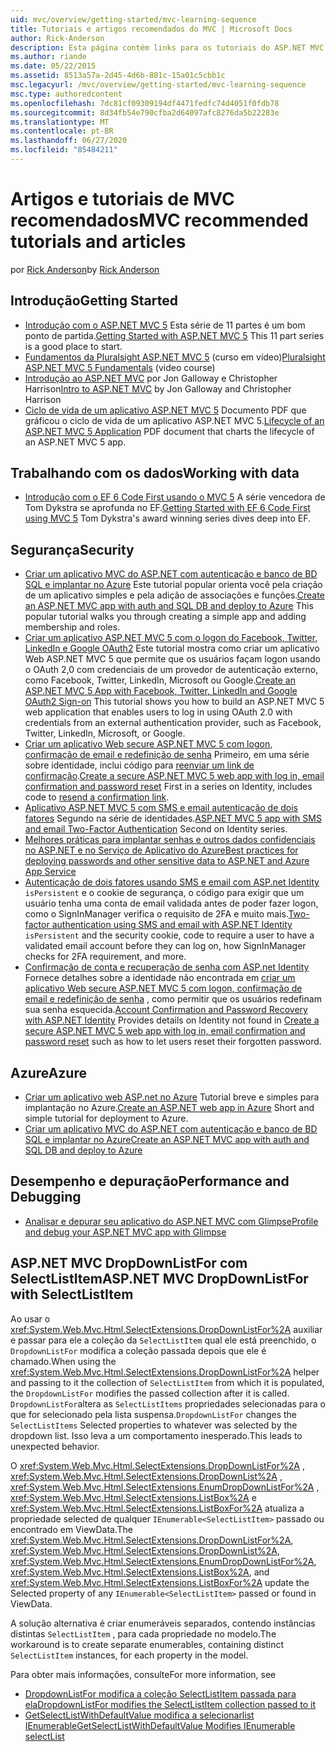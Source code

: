 ```yaml
---
uid: mvc/overview/getting-started/mvc-learning-sequence
title: Tutoriais e artigos recomendados do MVC | Microsoft Docs
author: Rick-Anderson
description: Esta página contém links para os tutoriais do ASP.NET MVC e uma sequência sugerida para segui-los.
ms.author: riande
ms.date: 05/22/2015
ms.assetid: 8513a57a-2d45-4d6b-881c-15a01c5cbb1c
msc.legacyurl: /mvc/overview/getting-started/mvc-learning-sequence
msc.type: authoredcontent
ms.openlocfilehash: 7dc81cf09309194df4471fedfc74d4051f0fdb78
ms.sourcegitcommit: 8d34fb54e790cfba2d64097afc8276da5b22283e
ms.translationtype: MT
ms.contentlocale: pt-BR
ms.lasthandoff: 06/27/2020
ms.locfileid: "85484211"
---
```

# <a name="mvc-recommended-tutorials-and-articles"></a><span data-ttu-id="4a6d7-103">Artigos e tutoriais de MVC recomendados</span><span class="sxs-lookup"><span data-stu-id="4a6d7-103">MVC recommended tutorials and articles</span></span>

<span data-ttu-id="4a6d7-104">por [Rick Anderson](https://twitter.com/RickAndMSFT)</span><span class="sxs-lookup"><span data-stu-id="4a6d7-104">by [Rick Anderson](https://twitter.com/RickAndMSFT)</span></span>

<a id="pwd"></a>
## <a name="getting-started"></a><span data-ttu-id="4a6d7-105">Introdução</span><span class="sxs-lookup"><span data-stu-id="4a6d7-105">Getting Started</span></span>

- <span data-ttu-id="4a6d7-106">[Introdução com o ASP.NET MVC 5](introduction/getting-started.md) Esta série de 11 partes é um bom ponto de partida.</span><span class="sxs-lookup"><span data-stu-id="4a6d7-106">[Getting Started with ASP.NET MVC 5](introduction/getting-started.md) This 11 part series is a good place to start.</span></span>
- <span data-ttu-id="4a6d7-107">[Fundamentos da Pluralsight ASP.NET MVC 5](https://pluralsight.com/training/Player?author=scott-allen&amp;name=aspdotnet-mvc5-fundamentals-m1-introduction&amp;mode=live&amp;clip=0&amp;course=aspdotnet-mvc5-fundamentals) (curso em vídeo)</span><span class="sxs-lookup"><span data-stu-id="4a6d7-107">[Pluralsight ASP.NET MVC 5 Fundamentals](https://pluralsight.com/training/Player?author=scott-allen&amp;name=aspdotnet-mvc5-fundamentals-m1-introduction&amp;mode=live&amp;clip=0&amp;course=aspdotnet-mvc5-fundamentals) (video course)</span></span>
- <span data-ttu-id="4a6d7-108">[Introdução ao ASP.NET MVC](https://channel9.msdn.com/Series/Introduction-to-ASP-NET-MVC) por Jon Galloway e Christopher Harrison</span><span class="sxs-lookup"><span data-stu-id="4a6d7-108">[Intro to ASP.NET MVC](https://channel9.msdn.com/Series/Introduction-to-ASP-NET-MVC) by Jon Galloway and Christopher Harrison</span></span>
- <span data-ttu-id="4a6d7-109">[Ciclo de vida de um aplicativo ASP.NET MVC 5](lifecycle-of-an-aspnet-mvc-5-application.md) Documento PDF que gráficou o ciclo de vida de um aplicativo ASP.NET MVC 5.</span><span class="sxs-lookup"><span data-stu-id="4a6d7-109">[Lifecycle of an ASP.NET MVC 5 Application](lifecycle-of-an-aspnet-mvc-5-application.md) PDF document that charts the lifecycle of an ASP.NET MVC 5 app.</span></span>

<a id="con"></a>
## <a name="working-with-data"></a><span data-ttu-id="4a6d7-110">Trabalhando com os dados</span><span class="sxs-lookup"><span data-stu-id="4a6d7-110">Working with data</span></span>

- <span data-ttu-id="4a6d7-111">[Introdução com o EF 6 Code First usando o MVC 5](getting-started-with-ef-using-mvc/creating-an-entity-framework-data-model-for-an-asp-net-mvc-application.md) A série vencedora de Tom Dykstra se aprofunda no EF.</span><span class="sxs-lookup"><span data-stu-id="4a6d7-111">[Getting Started with EF 6 Code First using MVC 5](getting-started-with-ef-using-mvc/creating-an-entity-framework-data-model-for-an-asp-net-mvc-application.md) Tom Dykstra's award winning series dives deep into EF.</span></span>

<a id="wj"></a>
## <a name="security"></a><span data-ttu-id="4a6d7-112">Segurança</span><span class="sxs-lookup"><span data-stu-id="4a6d7-112">Security</span></span>

- <span data-ttu-id="4a6d7-113">[Criar um aplicativo MVC do ASP.NET com autenticação e banco de BD SQL e implantar no Azure](https://azure.microsoft.com/documentation/articles/web-sites-dotnet-deploy-aspnet-mvc-app-membership-oauth-sql-database/) Este tutorial popular orienta você pela criação de um aplicativo simples e pela adição de associações e funções.</span><span class="sxs-lookup"><span data-stu-id="4a6d7-113">[Create an ASP.NET MVC app with auth and SQL DB and deploy to Azure](https://azure.microsoft.com/documentation/articles/web-sites-dotnet-deploy-aspnet-mvc-app-membership-oauth-sql-database/) This popular tutorial walks you through creating a simple app and adding membership and roles.</span></span>
- <span data-ttu-id="4a6d7-114">[Criar um aplicativo ASP.NET MVC 5 com o logon do Facebook, Twitter, LinkedIn e Google OAuth2](../security/create-an-aspnet-mvc-5-app-with-facebook-and-google-oauth2-and-openid-sign-on.md) Este tutorial mostra como criar um aplicativo Web ASP.NET MVC 5 que permite que os usuários façam logon usando o OAuth 2,0 com credenciais de um provedor de autenticação externo, como Facebook, Twitter, LinkedIn, Microsoft ou Google.</span><span class="sxs-lookup"><span data-stu-id="4a6d7-114">[Create an ASP.NET MVC 5 App with Facebook, Twitter, LinkedIn and Google OAuth2 Sign-on](../security/create-an-aspnet-mvc-5-app-with-facebook-and-google-oauth2-and-openid-sign-on.md) This tutorial shows you how to build an ASP.NET MVC 5 web application that enables users to log in using OAuth 2.0 with credentials from an external authentication provider, such as Facebook, Twitter, LinkedIn, Microsoft, or Google.</span></span>
- <span data-ttu-id="4a6d7-115">[Criar um aplicativo Web secure ASP.NET MVC 5 com logon, confirmação de email e redefinição de senha](../security/create-an-aspnet-mvc-5-web-app-with-email-confirmation-and-password-reset.md) Primeiro, em uma série sobre identidade, inclui código para [reenviar um link de confirmação](../security/create-an-aspnet-mvc-5-web-app-with-email-confirmation-and-password-reset.md#rsend).</span><span class="sxs-lookup"><span data-stu-id="4a6d7-115">[Create a secure ASP.NET MVC 5 web app with log in, email confirmation and password reset](../security/create-an-aspnet-mvc-5-web-app-with-email-confirmation-and-password-reset.md) First in a series on Identity, includes code to [resend a confirmation link](../security/create-an-aspnet-mvc-5-web-app-with-email-confirmation-and-password-reset.md#rsend).</span></span>
- <span data-ttu-id="4a6d7-116">[Aplicativo ASP.NET MVC 5 com SMS e email autenticação de dois fatores](../security/aspnet-mvc-5-app-with-sms-and-email-two-factor-authentication.md) Segundo na série de identidades.</span><span class="sxs-lookup"><span data-stu-id="4a6d7-116">[ASP.NET MVC 5 app with SMS and email Two-Factor Authentication](../security/aspnet-mvc-5-app-with-sms-and-email-two-factor-authentication.md) Second on Identity series.</span></span>
- [<span data-ttu-id="4a6d7-117">Melhores práticas para implantar senhas e outros dados confidenciais no ASP.NET e no Serviço de Aplicativo do Azure</span><span class="sxs-lookup"><span data-stu-id="4a6d7-117">Best practices for deploying passwords and other sensitive data to ASP.NET and Azure App Service</span></span>](../../../identity/overview/features-api/best-practices-for-deploying-passwords-and-other-sensitive-data-to-aspnet-and-azure.md)
- <span data-ttu-id="4a6d7-118">[Autenticação de dois fatores usando SMS e email com ASP.net Identity](../../../identity/overview/features-api/two-factor-authentication-using-sms-and-email-with-aspnet-identity.md) `isPersistent` e o cookie de segurança, o código para exigir que um usuário tenha uma conta de email validada antes de poder fazer logon, como o SignInManager verifica o requisito de 2FA e muito mais.</span><span class="sxs-lookup"><span data-stu-id="4a6d7-118">[Two-factor authentication using SMS and email with ASP.NET Identity](../../../identity/overview/features-api/two-factor-authentication-using-sms-and-email-with-aspnet-identity.md) `isPersistent` and the security cookie, code to require a user to have a validated email account before they can log on, how SignInManager checks for 2FA requirement, and more.</span></span>
- <span data-ttu-id="4a6d7-119">[Confirmação de conta e recuperação de senha com ASP.net Identity](../../../identity/overview/features-api/account-confirmation-and-password-recovery-with-aspnet-identity.md) Fornece detalhes sobre a identidade não encontrada em [criar um aplicativo Web secure ASP.NET MVC 5 com logon, confirmação de email e redefinição de senha](../security/create-an-aspnet-mvc-5-web-app-with-email-confirmation-and-password-reset.md) , como permitir que os usuários redefinam sua senha esquecida.</span><span class="sxs-lookup"><span data-stu-id="4a6d7-119">[Account Confirmation and Password Recovery with ASP.NET Identity](../../../identity/overview/features-api/account-confirmation-and-password-recovery-with-aspnet-identity.md) Provides details on Identity not found in [Create a secure ASP.NET MVC 5 web app with log in, email confirmation and password reset](../security/create-an-aspnet-mvc-5-web-app-with-email-confirmation-and-password-reset.md) such as how to let users reset their forgotten password.</span></span>

<a id="da"></a>
## <a name="azure"></a><span data-ttu-id="4a6d7-120">Azure</span><span class="sxs-lookup"><span data-stu-id="4a6d7-120">Azure</span></span>

- <span data-ttu-id="4a6d7-121">[Criar um aplicativo web ASP.net no Azure](https://azure.microsoft.com/documentation/articles/web-sites-dotnet-get-started/) Tutorial breve e simples para implantação no Azure.</span><span class="sxs-lookup"><span data-stu-id="4a6d7-121">[Create an ASP.NET web app in Azure](https://azure.microsoft.com/documentation/articles/web-sites-dotnet-get-started/) Short and simple tutorial for deployment to Azure.</span></span>
- [<span data-ttu-id="4a6d7-122">Criar um aplicativo MVC do ASP.NET com autenticação e banco de BD SQL e implantar no Azure</span><span class="sxs-lookup"><span data-stu-id="4a6d7-122">Create an ASP.NET MVC app with auth and SQL DB and deploy to Azure</span></span>](https://azure.microsoft.com/documentation/articles/web-sites-dotnet-deploy-aspnet-mvc-app-membership-oauth-sql-database/)

<a id="perf"></a>
## <a name="performance-and-debugging"></a><span data-ttu-id="4a6d7-123">Desempenho e depuração</span><span class="sxs-lookup"><span data-stu-id="4a6d7-123">Performance and Debugging</span></span>

- [<span data-ttu-id="4a6d7-124">Analisar e depurar seu aplicativo do ASP.NET MVC com Glimpse</span><span class="sxs-lookup"><span data-stu-id="4a6d7-124">Profile and debug your ASP.NET MVC app with Glimpse</span></span>](../performance/profile-and-debug-your-aspnet-mvc-app-with-glimpse.md)

## <a name="aspnet-mvc-dropdownlistfor-with-selectlistitem"></a><span data-ttu-id="4a6d7-125">ASP.NET MVC DropDownListFor com SelectListItem</span><span class="sxs-lookup"><span data-stu-id="4a6d7-125">ASP.NET MVC DropDownListFor with SelectListItem</span></span>

<span data-ttu-id="4a6d7-126">Ao usar o <xref:System.Web.Mvc.Html.SelectExtensions.DropDownListFor%2A> auxiliar e passar para ele a coleção da `SelectListItem` qual ele está preenchido, o `DropdownListFor` modifica a coleção passada depois que ele é chamado.</span><span class="sxs-lookup"><span data-stu-id="4a6d7-126">When using the <xref:System.Web.Mvc.Html.SelectExtensions.DropDownListFor%2A> helper and passing to it the collection of `SelectListItem` from which it is populated, the `DropdownListFor` modifies the passed collection after it is called.</span></span> <span data-ttu-id="4a6d7-127">`DropdownListFor`altera as `SelectListItems` propriedades selecionadas para o que for selecionado pela lista suspensa.</span><span class="sxs-lookup"><span data-stu-id="4a6d7-127">`DropdownListFor` changes the `SelectListItems` Selected properties to whatever was selected by the dropdown list.</span></span> <span data-ttu-id="4a6d7-128">Isso leva a um comportamento inesperado.</span><span class="sxs-lookup"><span data-stu-id="4a6d7-128">This leads to unexpected behavior.</span></span>

<span data-ttu-id="4a6d7-129">O <xref:System.Web.Mvc.Html.SelectExtensions.DropDownListFor%2A> , <xref:System.Web.Mvc.Html.SelectExtensions.DropDownList%2A> , <xref:System.Web.Mvc.Html.SelectExtensions.EnumDropDownListFor%2A> , <xref:System.Web.Mvc.Html.SelectExtensions.ListBox%2A> e <xref:System.Web.Mvc.Html.SelectExtensions.ListBoxFor%2A> atualiza a propriedade selected de qualquer `IEnumerable<SelectListItem>` passado ou encontrado em ViewData.</span><span class="sxs-lookup"><span data-stu-id="4a6d7-129">The <xref:System.Web.Mvc.Html.SelectExtensions.DropDownListFor%2A>, <xref:System.Web.Mvc.Html.SelectExtensions.DropDownList%2A>, <xref:System.Web.Mvc.Html.SelectExtensions.EnumDropDownListFor%2A>, <xref:System.Web.Mvc.Html.SelectExtensions.ListBox%2A>, and <xref:System.Web.Mvc.Html.SelectExtensions.ListBoxFor%2A> update the Selected property of any `IEnumerable<SelectListItem>` passed or found in ViewData.</span></span>

<span data-ttu-id="4a6d7-130">A solução alternativa é criar enumeráveis separados, contendo instâncias distintas `SelectListItem` , para cada propriedade no modelo.</span><span class="sxs-lookup"><span data-stu-id="4a6d7-130">The workaround is to create separate enumerables, containing distinct `SelectListItem` instances, for each property in the model.</span></span>

<span data-ttu-id="4a6d7-131">Para obter mais informações, consulte</span><span class="sxs-lookup"><span data-stu-id="4a6d7-131">For more information, see</span></span>

* [<span data-ttu-id="4a6d7-132">DropdownListFor modifica a coleção SelectListItem passada para ela</span><span class="sxs-lookup"><span data-stu-id="4a6d7-132">DropdownListFor modifies the SelectListItem collection passed to it</span></span>](http://web.archive.org/web/20140902031437/http://aspnetwebstack.codeplex.com/workitem/1913)
* [<span data-ttu-id="4a6d7-133">GetSelectListWithDefaultValue modifica a <SelectListItem> selecionarlist IEnumerable</span><span class="sxs-lookup"><span data-stu-id="4a6d7-133">GetSelectListWithDefaultValue Modifies IEnumerable<SelectListItem> selectList</span></span>](https://github.com/aspnet/AspNetWebStack/issues/271)